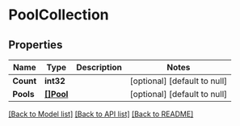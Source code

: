 # PoolCollection

## Properties
Name | Type | Description | Notes
------------ | ------------- | ------------- | -------------
**Count** | **int32** |  | [optional] [default to null]
**Pools** | [**[]Pool**](pool.md) |  | [optional] [default to null]

[[Back to Model list]](../README.md#documentation-for-models) [[Back to API list]](../README.md#documentation-for-api-endpoints) [[Back to README]](../README.md)


